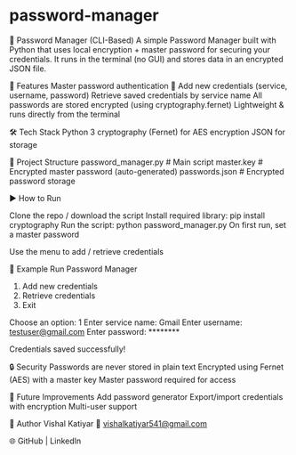 # password-manager
🔐 Password Manager (CLI-Based)
A simple Password Manager built with Python that uses local encryption + master password for securing your credentials.
It runs in the terminal (no GUI) and stores data in an encrypted JSON file.

🚀 Features
Master password authentication 🔑
Add new credentials (service, username, password)
Retrieve saved credentials by service name
All passwords are stored encrypted (using cryptography.fernet)
Lightweight & runs directly from the terminal

🛠️ Tech Stack
Python 3
cryptography (Fernet) for AES encryption
JSON for storage

📂 Project Structure
password_manager.py   # Main script
master.key            # Encrypted master password (auto-generated)
passwords.json        # Encrypted password storage

▶️ How to Run

Clone the repo / download the script
Install required library:
pip install cryptography
Run the script:
python password_manager.py
On first run, set a master password

Use the menu to add / retrieve credentials

📸 Example Run
Password Manager
1. Add new credentials
2. Retrieve credentials
3. Exit
   
Choose an option: 1
Enter service name: Gmail
Enter username: testuser@gmail.com
Enter password: ********

Credentials saved successfully!

🔒 Security
Passwords are never stored in plain text
Encrypted using Fernet (AES) with a master key
Master password required for access

📌 Future Improvements
Add password generator
Export/import credentials with encryption
Multi-user support

👤 Author
Vishal Katiyar
📧 vishalkatiyar541@gmail.com

🌐 GitHub
 | LinkedIn
